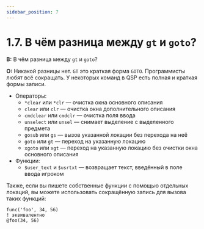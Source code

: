 ```yaml
---
sidebar_position: 7
---
```


# 1.7. В чём разница между `gt` и `goto`?
<!-- [:faq_01_07] -->

**В:** В чём разница между `gt` и `goto`?

**О:**
Никакой разницы нет. `GT` это краткая форма `GOTO`. Программисты любят всё сокращать. У некоторых команд в QSP есть полная и краткая формы записи.
* Операторы:
	* `*clear` или `*clr` — очистка окна основного описания
	* `clear` или `clr` — очистка окна дополнительного описания
	* `cmdclear` или `cmdclr` — очистка поля ввода
	* `unselect` или `unsel` — снимает выделение с выделенного предмета
	* `gosub` или `gs` — вызов указанной локации без перехода на неё
	* `goto` или `gt` — переход на указанную локацию
	* `xgoto` или `xgt` — переход на указанную локацию без очистки окна основного описания
* Функции:
	* `$user_text` и `$usrtxt` — возвращает текст, введённый в поле ввода игроком

Также, если вы пишете собственные функции с помощью отдельных локаций, вы можете использовать сокращённую запись для вызова таких функций:

```qsp
func('foo', 34, 56)
! эквивалентно
@foo(34, 56)
```
